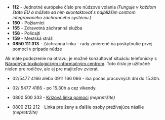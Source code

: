 - **112** - Jednotné európske číslo pre núdzové volania _(Funguje v každom štáte EÚ a môžete sa ním skontaktovať s najbližším centrom integrovaného záchranného systému.)_
- **150** - Požiarnici
- **155** - Zdravotná záchranná služba
- **158** - Policajti
- **159** - Mestská stráž
- **0850 111 313** - Záchranná linka - rady zmierené na poskytnutie prvej pomoci v prípade núdze

Ak máte podozrenie na otravu, je možné konzultovať situáciu telefonicky s [Národným toxikologickým informačným centrom](http://www.ntic.sk/). Toto číslo je užitočné nielen pre rodičov, ale aj pre majiteľov zvierat.

- 02/5477 4166 alebo 0911 166 066 - iba počas pracovných dní do 15.30h.
- 02/ 5477 4166 - po 15.30h a cez víkendy.

- 0800 500 333 - [Krízová linka pomoci](https://ipcko.sk/chatova-poradna/) _(nepretržite)_
- 0800 212 212 - Linka pre ženy a ďalšie osoby prežívajúce násilie _(nepretržite)_